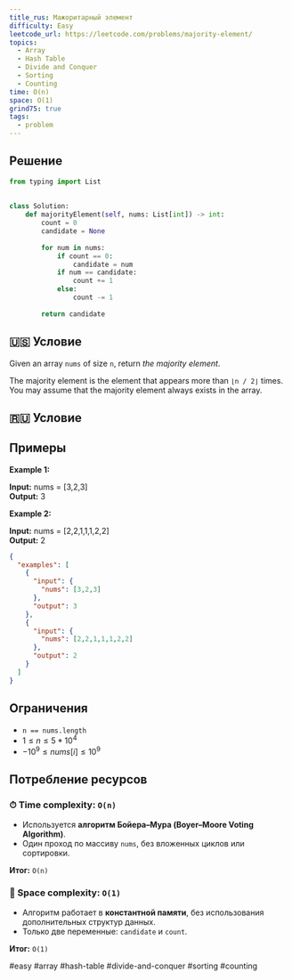 ```yaml
---
title_rus: Мажоритарный элемент
difficulty: Easy
leetcode_url: https://leetcode.com/problems/majority-element/
topics:
  - Array
  - Hash Table
  - Divide and Conquer
  - Sorting
  - Counting
time: O(n)
space: O(1)
grind75: true
tags:
  - problem
---
```


## Решение

```python
from typing import List  
  
  
class Solution:  
    def majorityElement(self, nums: List[int]) -> int:  
        count = 0  
        candidate = None  
  
        for num in nums:  
            if count == 0:  
                candidate = num  
            if num == candidate:  
                count += 1  
            else:  
                count -= 1
                
        return candidate
```

## 🇺🇸 Условие

Given an array `nums` of size `n`, return _the majority element_.

The majority element is the element that appears more than `⌊n / 2⌋` times. You may assume that the majority element always exists in the array.

## 🇷🇺 Условие

<!-- Место для вставки перевода на русском языке -->

## Примеры

**Example 1:**

**Input:** nums = [3,2,3]  
**Output:** 3  

**Example 2:**

**Input:** nums = [2,2,1,1,1,2,2]  
**Output:** 2  

```json
{
  "examples": [
    {
      "input": {
        "nums": [3,2,3]
      },
      "output": 3
    },
    {
      "input": {
        "nums": [2,2,1,1,1,2,2]
      },
      "output": 2
    }
  ]
}
```

## Ограничения

- `n == nums.length`
- $1 \leq n \leq 5 * 10^4$
- $-10^9 \leq nums[i] \leq 10^9$

## Потребление ресурсов
### ⏱ Time complexity: `O(n)`

- Используется **алгоритм Бойера–Мура (Boyer–Moore Voting Algorithm)**.
- Один проход по массиву `nums`, без вложенных циклов или сортировки.

**Итог:** `O(n)`

### 🧠 Space complexity: `O(1)`

- Алгоритм работает в **константной памяти**, без использования дополнительных структур данных.
- Только две переменные: `candidate` и `count`.

**Итог:** `O(1)`

#easy #array #hash-table #divide-and-conquer #sorting #counting
